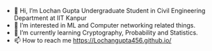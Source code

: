 - 👋 Hi, I’m Lochan Gupta Undergraduate Student in Civil Engineering Department at IIT Kanpur
- 👀 I’m interested in ML and Computer networking related things.
- 🌱 I’m currently learning Cryptography, Probability and Statistics.
- 📫 How to reach me https://Lochangupta456.github.io/

<!---
Lochangupta456/Lochangupta456 is a ✨ special ✨ repository because its `README.md` (this file) appears on your GitHub profile.
You can click the Preview link to take a look at your changes.
Undergraduate Student in Civil Engineering Department at IIT Kanpur
--->
